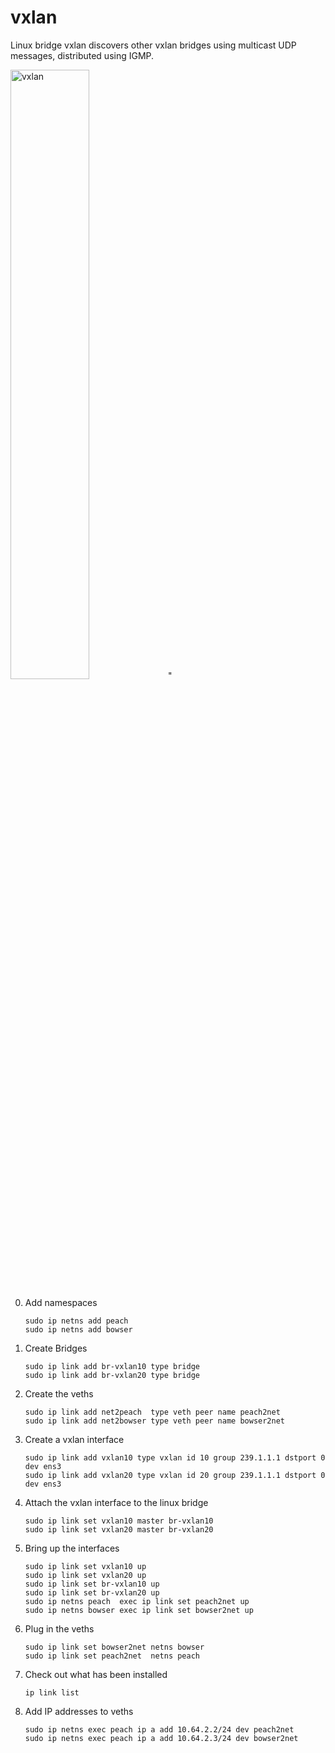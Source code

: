 # vxlan 

Linux bridge vxlan discovers other vxlan bridges using multicast UDP messages, distributed using IGMP.

<img src="https://labs.alta3.com/courses/sd-wan/images/vxlan/Slide1.PNG" alt="vxlan" width="50%" >"

0. Add namespaces

    `sudo ip netns add peach`  
    `sudo ip netns add bowser`  

0. Create Bridges

    `sudo ip link add br-vxlan10 type bridge`  
    `sudo ip link add br-vxlan20 type bridge`

0. Create the veths

    `sudo ip link add net2peach  type veth peer name peach2net`  
    `sudo ip link add net2bowser type veth peer name bowser2net`  

0. Create a vxlan interface

    `sudo ip link add vxlan10 type vxlan id 10 group 239.1.1.1 dstport 0 dev ens3`  
    `sudo ip link add vxlan20 type vxlan id 20 group 239.1.1.1 dstport 0 dev ens3`
 
0. Attach the vxlan interface to the linux bridge

    `sudo ip link set vxlan10 master br-vxlan10`  
    `sudo ip link set vxlan20 master br-vxlan20`   

0. Bring up the interfaces
 
    `sudo ip link set vxlan10 up`  
    `sudo ip link set vxlan20 up`  
    `sudo ip link set br-vxlan10 up`  
    `sudo ip link set br-vxlan20 up`  
    `sudo ip netns peach  exec ip link set peach2net up`  
    `sudo ip netns bowser exec ip link set bowser2net up`     

0.  Plug in the veths

    `sudo ip link set bowser2net netns bowser`  
    `sudo ip link set peach2net  netns peach`

0. Check out what has been installed

    `ip link list`
    
0. Add IP addresses to veths

   `sudo ip netns exec peach ip a add 10.64.2.2/24 dev peach2net`  
   `sudo ip netns exec peach ip a add 10.64.2.3/24 dev bowser2net`  

